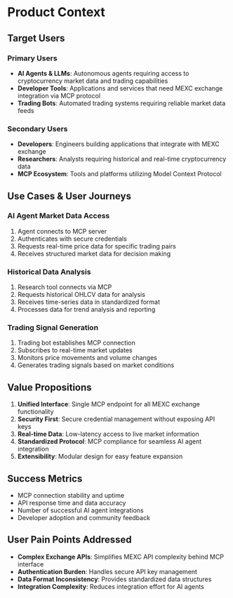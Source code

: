 # Product Context

## Target Users
### Primary Users
- **AI Agents & LLMs**: Autonomous agents requiring access to cryptocurrency market data and trading capabilities
- **Developer Tools**: Applications and services that need MEXC exchange integration via MCP protocol
- **Trading Bots**: Automated trading systems requiring reliable market data feeds

### Secondary Users  
- **Developers**: Engineers building applications that integrate with MEXC exchange
- **Researchers**: Analysts requiring historical and real-time cryptocurrency data
- **MCP Ecosystem**: Tools and platforms utilizing Model Context Protocol

## Use Cases & User Journeys

### AI Agent Market Data Access
1. Agent connects to MCP server
2. Authenticates with secure credentials
3. Requests real-time price data for specific trading pairs
4. Receives structured market data for decision making

### Historical Data Analysis
1. Research tool connects via MCP
2. Requests historical OHLCV data for analysis
3. Receives time-series data in standardized format
4. Processes data for trend analysis and reporting

### Trading Signal Generation
1. Trading bot establishes MCP connection
2. Subscribes to real-time market updates
3. Monitors price movements and volume changes
4. Generates trading signals based on market conditions

## Value Propositions
1. **Unified Interface**: Single MCP endpoint for all MEXC exchange functionality
2. **Security First**: Secure credential management without exposing API keys
3. **Real-time Data**: Low-latency access to live market information
4. **Standardized Protocol**: MCP compliance for seamless AI agent integration
5. **Extensibility**: Modular design for easy feature expansion

## Success Metrics
- MCP connection stability and uptime
- API response time and data accuracy
- Number of successful AI agent integrations
- Developer adoption and community feedback

## User Pain Points Addressed
- **Complex Exchange APIs**: Simplifies MEXC API complexity behind MCP interface
- **Authentication Burden**: Handles secure API key management
- **Data Format Inconsistency**: Provides standardized data structures
- **Integration Complexity**: Reduces integration effort for AI agents 